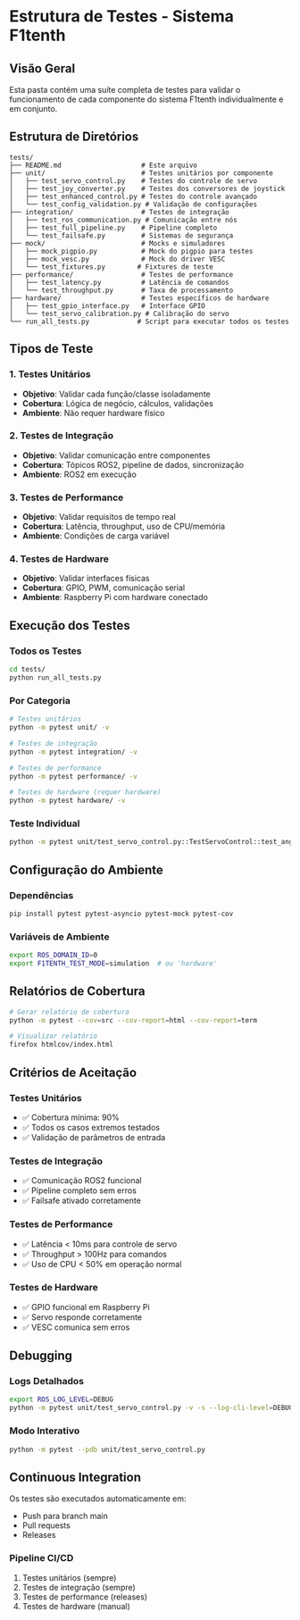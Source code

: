 # Estrutura de Testes - Sistema F1tenth

## Visão Geral

Esta pasta contém uma suíte completa de testes para validar o funcionamento de cada componente do sistema F1tenth individualmente e em conjunto.

## Estrutura de Diretórios

```
tests/
├── README.md                    # Este arquivo
├── unit/                        # Testes unitários por componente
│   ├── test_servo_control.py    # Testes do controle de servo
│   ├── test_joy_converter.py    # Testes dos conversores de joystick
│   ├── test_enhanced_control.py # Testes do controle avançado
│   └── test_config_validation.py # Validação de configurações
├── integration/                 # Testes de integração
│   ├── test_ros_communication.py # Comunicação entre nós
│   ├── test_full_pipeline.py    # Pipeline completo
│   └── test_failsafe.py         # Sistemas de segurança
├── mock/                        # Mocks e simuladores
│   ├── mock_pigpio.py           # Mock do pigpio para testes
│   ├── mock_vesc.py             # Mock do driver VESC
│   └── test_fixtures.py        # Fixtures de teste
├── performance/                 # Testes de performance
│   ├── test_latency.py          # Latência de comandos
│   └── test_throughput.py       # Taxa de processamento
├── hardware/                    # Testes específicos de hardware
│   ├── test_gpio_interface.py   # Interface GPIO
│   └── test_servo_calibration.py # Calibração do servo
└── run_all_tests.py            # Script para executar todos os testes
```

## Tipos de Teste

### 1. Testes Unitários
- **Objetivo**: Validar cada função/classe isoladamente
- **Cobertura**: Lógica de negócio, cálculos, validações
- **Ambiente**: Não requer hardware físico

### 2. Testes de Integração
- **Objetivo**: Validar comunicação entre componentes
- **Cobertura**: Tópicos ROS2, pipeline de dados, sincronização
- **Ambiente**: ROS2 em execução

### 3. Testes de Performance
- **Objetivo**: Validar requisitos de tempo real
- **Cobertura**: Latência, throughput, uso de CPU/memória
- **Ambiente**: Condições de carga variável

### 4. Testes de Hardware
- **Objetivo**: Validar interfaces físicas
- **Cobertura**: GPIO, PWM, comunicação serial
- **Ambiente**: Raspberry Pi com hardware conectado

## Execução dos Testes

### Todos os Testes
```bash
cd tests/
python run_all_tests.py
```

### Por Categoria
```bash
# Testes unitários
python -m pytest unit/ -v

# Testes de integração
python -m pytest integration/ -v

# Testes de performance
python -m pytest performance/ -v

# Testes de hardware (requer hardware)
python -m pytest hardware/ -v
```

### Teste Individual
```bash
python -m pytest unit/test_servo_control.py::TestServoControl::test_angle_conversion -v
```

## Configuração do Ambiente

### Dependências
```bash
pip install pytest pytest-asyncio pytest-mock pytest-cov
```

### Variáveis de Ambiente
```bash
export ROS_DOMAIN_ID=0
export F1TENTH_TEST_MODE=simulation  # ou 'hardware'
```

## Relatórios de Cobertura

```bash
# Gerar relatório de cobertura
python -m pytest --cov=src --cov-report=html --cov-report=term

# Visualizar relatório
firefox htmlcov/index.html
```

## Critérios de Aceitação

### Testes Unitários
- ✅ Cobertura mínima: 90%
- ✅ Todos os casos extremos testados
- ✅ Validação de parâmetros de entrada

### Testes de Integração
- ✅ Comunicação ROS2 funcional
- ✅ Pipeline completo sem erros
- ✅ Failsafe ativado corretamente

### Testes de Performance
- ✅ Latência < 10ms para controle de servo
- ✅ Throughput > 100Hz para comandos
- ✅ Uso de CPU < 50% em operação normal

### Testes de Hardware
- ✅ GPIO funcional em Raspberry Pi
- ✅ Servo responde corretamente
- ✅ VESC comunica sem erros

## Debugging

### Logs Detalhados
```bash
export ROS_LOG_LEVEL=DEBUG
python -m pytest unit/test_servo_control.py -v -s --log-cli-level=DEBUG
```

### Modo Interativo
```bash
python -m pytest --pdb unit/test_servo_control.py
```

## Continuous Integration

Os testes são executados automaticamente em:
- Push para branch main
- Pull requests
- Releases

### Pipeline CI/CD
1. Testes unitários (sempre)
2. Testes de integração (sempre)
3. Testes de performance (releases)
4. Testes de hardware (manual)
